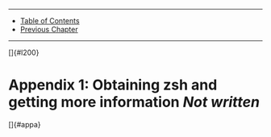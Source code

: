------------------------------------------------------------------------

-   [Table of Contents](zshguide.html)
-   [Previous Chapter](zshguide07.html)

------------------------------------------------------------------------

[]{#l200}

# Appendix 1: Obtaining zsh and getting more information *Not written*

[]{#appa}
